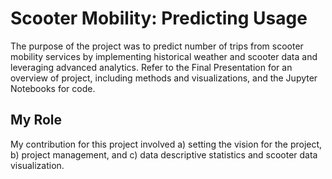 # Scooter Mobility: Predicting Usage

The purpose of the project was to predict number of trips from scooter mobility services by implementing historical weather and scooter data and leveraging advanced analytics. Refer to the Final Presentation for an overview of project, including methods and visualizations, and the Jupyter Notebooks for code.

## My Role
My contribution for this project involved a) setting the vision for the project, b) project management, and c) data descriptive statistics and scooter data visualization.
